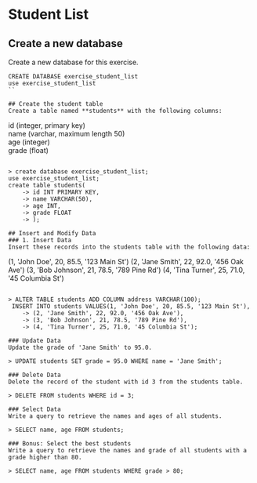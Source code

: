 # Student List

## Create a new database
Create a new database for this exercise.
```
CREATE DATABASE exercise_student_list
use exercise_student_list
``

## Create the student table
Create a table named **students** with the following columns:  
```
id (integer, primary key)  
name (varchar, maximum length 50)  
age (integer)  
grade (float)  
```

> create database exercise_student_list;
use exercise_student_list;
create table students(
    -> id INT PRIMARY KEY,
    -> name VARCHAR(50),
    -> age INT,
    -> grade FLOAT
    -> );

## Insert and Modify Data
### 1. Insert Data
Insert these records into the students table with the following data:
```
(1, 'John Doe', 20, 85.5, '123 Main St')
(2, 'Jane Smith', 22, 92.0, '456 Oak Ave')
(3, 'Bob Johnson', 21, 78.5, '789 Pine Rd')
(4, 'Tina Turner', 25, 71.0, '45 Columbia St')
```

> ALTER TABLE students ADD COLUMN address VARCHAR(100);
 INSERT INTO students VALUES(1, 'John Doe', 20, 85.5, '123 Main St'),
    -> (2, 'Jane Smith', 22, 92.0, '456 Oak Ave'),
    -> (3, 'Bob Johnson', 21, 78.5, '789 Pine Rd'),
    -> (4, 'Tina Turner', 25, 71.0, '45 Columbia St');

### Update Data
Update the grade of 'Jane Smith' to 95.0.

> UPDATE students SET grade = 95.0 WHERE name = 'Jane Smith';

### Delete Data
Delete the record of the student with id 3 from the students table.

> DELETE FROM students WHERE id = 3;

### Select Data
Write a query to retrieve the names and ages of all students.  

> SELECT name, age FROM students;

### Bonus: Select the best students
Write a query to retrieve the names and grade of all students with a grade higher than 80.

> SELECT name, age FROM students WHERE grade > 80; 

